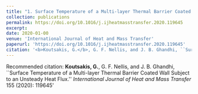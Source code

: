 ```yaml
---
title: "1. Surface Temperature of a Multi-layer Thermal Barrier Coated Wall Subject to an Unsteady Heat Flux"
collection: publications
permalink: https://doi.org/10.1016/j.ijheatmasstransfer.2020.119645
excerpt:
date: 2020-01-00
venue: 'International Journal of Heat and Mass Transfer'
paperurl: 'https://doi.org/10.1016/j.ijheatmasstransfer.2020.119645'
citation: '<b>Koutsakis, G.</b>, G. F. Nellis, and J. B. Ghandhi, ``Surface Temperature of a Multi-layer Thermal Barrier Coated Wall Subject to an Unsteady Heat Flux.'' <i>International Journal of Heat and Mass Transfer</i> 155 (2020): 119645'
---
```


Recommended citation: <b>Koutsakis, G.</b>, G. F. Nellis, and J. B. Ghandhi, ``Surface Temperature of a Multi-layer Thermal Barrier Coated Wall Subject to an Unsteady Heat Flux.'' <i>International Journal of Heat and Mass Transfer</i> 155 (2020): 119645'